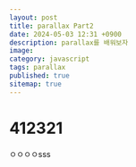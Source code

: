 ```yaml
---
layout: post
title: parallax Part2
date: 2024-05-03 12:31 +0900
description: parallax를 배워보자
image:
category: javascript
tags: parallax
published: true
sitemap: true
---
```



# 412321

ㅇㅇㅇㅇsss